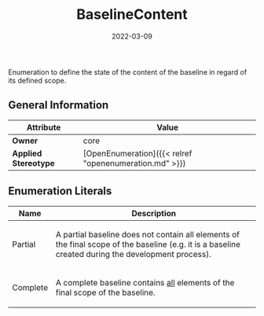 ﻿---
title: BaselineContent
toc: false
type: specs
date: "2022-03-09"
draft: false
specification: VEC
version: 2.0.0
documentType: "Recommendation"
elementType: Class
classes:
  - BaselineContent
menu_name: vec-2.0.0
---
<p> Enumeration to define the state of the content of the baseline in regard of its defined scope.      </p>

## General Information

| Attribute               | Value |
|-------------------------|-------|
| **Owner**               | core |
| **Applied Stereotype**  | [OpenEnumeration]({{< relref "openenumeration.md" >}})<br/>  |

## Enumeration Literals
| Name          | **Description** |
|---------------|-----------------|
| Partial | <p> A partial baseline does not contain all elements of the final scope of the baseline (e.g. it is a baseline created during the development process).      </p> |
| Complete | <p> A complete baseline contains <u>all</u> elements of the final scope of the baseline.      </p> |
